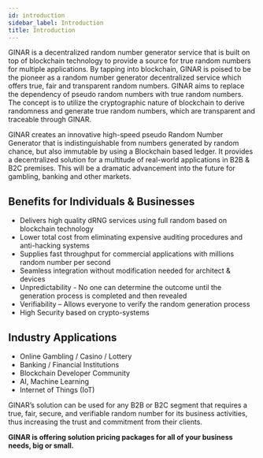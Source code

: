 ```yaml
---
id: introduction
sidebar_label: Introduction
title: Introduction
---
```


GINAR is a decentralized random number generator service that is built on top of blockchain technology to provide a source for true random numbers for multiple applications. By tapping into blockchain, GINAR is poised to be the pioneer as a random number generator decentralized service which offers true, fair and transparent random numbers. GINAR aims to replace the dependency of pseudo random numbers with true random numbers. The concept is to utilize the cryptographic nature of blockchain to derive randomness and generate true random numbers, which are transparent and traceable through GINAR.

GINAR creates an innovative high-speed pseudo Random Number Generator that is indistinguishable from numbers generated by random chance, but also immutable by using a Blockchain based ledger. It provides a decentralized solution for a multitude of real-world applications in B2B & B2C premises. This will be a dramatic advancement into the future for gambling, banking and other markets.


## Benefits for Individuals & Businesses

-	Delivers high quality dRNG services using full random based on blockchain technology
-	Lower total cost from eliminating expensive auditing procedures and anti-hacking systems
-	Supplies fast throughput for commercial applications with millions random number per second
-	Seamless integration without modification needed for architect & devices
-	Unpredictability - No one can determine the outcome until the generation process is completed and then revealed
-	Verifiability – Allows everyone to verify the random generation process
-	High Security based on crypto-systems


## Industry Applications

-	Online Gambling / Casino / Lottery
-	Banking / Financial Institutions
-	Blockchain Developer Community
-	AI, Machine Learning
-	Internet of Things (IoT)



GINAR’s solution can be used for any B2B or B2C segment that requires a true, fair, secure, and verifiable random number for its business activities, thus increasing the trust and commitment from their clients. 

**GINAR is offering solution pricing packages for all of your business needs, big or small.** 
